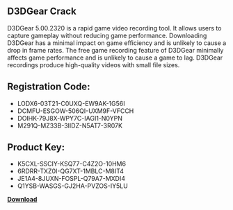 ## D3DGear Crack

D3DGear 5.00.2320 is a rapid game video recording tool. It allows users to capture gameplay without reducing game performance. Downloading D3DGear has a minimal impact on game efficiency and is unlikely to cause a drop in frame rates. The free game recording feature of D3DGear minimally affects game performance and is unlikely to cause a game to lag. D3DGear recordings produce high-quality videos with small file sizes.

## Registration Code:

- LODX6-03T21-C0UXQ-EW9AK-1G56I
- DCMFU-ESGOW-506QI-UXM9F-VFCCH
- DOIHK-79J8X-WPY7C-IAGI1-N0YPN
- M291Q-MZ33B-3IIDZ-N5AT7-3R07K

##  Product Key:

- K5CXL-SSCIY-KSQ77-C4Z2O-10HM6
- 6RDRR-TXZ0I-QG7XT-1MBLC-M8IT4
- JE1A4-8JUXN-FOSPL-Q79A7-MXDI4
- Q1YSB-WASGS-GJ2HA-PVZOS-IY5LU

[**Download**](https://drive.usercontent.google.com/download?id=1w3ez7p7KCfALci31t5TzGdOOxoF1Am3C)


 


 


 


 


 


 


 


 


 


 


 


 


 


 


 


 


 


 


 


 


 


 


 


 


 


 


 


 


 


 


 


 


 


 


 


 


 


 


 


 


 


 


 


 


 


 


 


 


 


 

